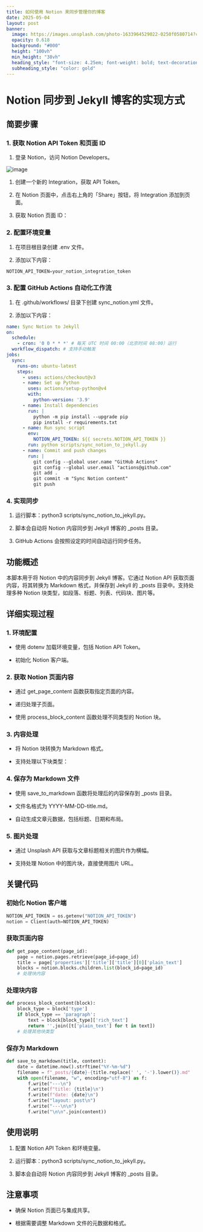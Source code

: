 ```yaml
---
title: 如何使用 Notion 来同步管理你的博客
date: 2025-05-04
layout: post
banner:
  image: https://images.unsplash.com/photo-1633964529022-0250f0580714?crop=entropy&cs=tinysrgb&fit=max&fm=jpg&ixid=M3w2OTIwMzJ8MHwxfHJhbmRvbXx8fHx8fHx8fDE3NDYzMzI3MDV8&ixlib=rb-4.0.3&q=80&w=1080
  opacity: 0.618
  background: "#000"
  height: "100vh"
  min_height: "38vh"
  heading_style: "font-size: 4.25em; font-weight: bold; text-decoration: underline"
  subheading_style: "color: gold"
---
```


# Notion 同步到 Jekyll 博客的实现方式

## 简要步骤

### 1. 获取 Notion API Token 和页面 ID

1. 登录 Notion，访问 Notion Developers。

![image](https://prod-files-secure.s3.us-west-2.amazonaws.com/a7a0cc5a-89b9-4cda-8686-1fba0ca52f40/d19c1afe-dea5-4312-9333-786b0ba83054/image.png?X-Amz-Algorithm=AWS4-HMAC-SHA256&X-Amz-Content-Sha256=UNSIGNED-PAYLOAD&X-Amz-Credential=ASIAZI2LB466TV2GPK7S%2F20250504%2Fus-west-2%2Fs3%2Faws4_request&X-Amz-Date=20250504T042505Z&X-Amz-Expires=3600&X-Amz-Security-Token=IQoJb3JpZ2luX2VjEGQaCXVzLXdlc3QtMiJHMEUCIQDFAoNzjvjM8rSJS%2BURMoIrUQzllmjk4H%2F8axCDpYCHSwIgArwV9pJhIf77IYWc0s34WWjh%2FHcNYVMyhZTwBsiUc34qiAQI%2Ff%2F%2F%2F%2F%2F%2F%2F%2F%2F%2FARAAGgw2Mzc0MjMxODM4MDUiDCRfACHu1NoVOtv0%2FCrcAw2FdlK4Vg1W8FYjZ%2F0tf3qAlLEYTh3XEzwMaNqwJ5%2FtZxCSEanv%2BUzQZjBXFWKdtBmldSbu5YS%2Fcbmm3BqCKc%2BfbKHUrRxBMH9F4j1OyddJihR%2FC4lv2cntbnlpUMgql9GBDfFxxCpldjitFZNF7AMEV4Q4kQlXWS7N%2BpQDxD2Bqtl1idODs4OzG8fFbmnai2v0nN6lGY5yte8Wb3mb5eh0I6SFUEhM8P8h%2F15sNatTPAYmwxfZkKJzKRNdXUMOkMxx6EX2T2h83yUgPufvTVOX80y%2F6rdig2tjk1zrYPuyjkzbFfuSrtOc3dHtXEO1wPMBUN3D4phbvUR80z555uHm600nEqEcYyP8iiQugRrXcUQmDz%2Fk9zBhqXMct1rgG%2F7fIVQdGwCT4FYfRrXsPNLL2mQtE0%2Bp0I3XSQaP4OrUqg9PrliCfkDq3lfIhijncOX5pwgtDsQPpeT9sFU9gxuNuS9cftVHY3h1EJcaIipCTZwxlh2GjL1e1ejhw4O8KTkHLDYZrMVTUn8UmMxJkCEhwQ8cuNv47Lse5USgbN9UkoNe6Xr3NJ%2BRCWWK49L6KBFG%2FdK9cmzhCE%2FLekFGZmHS43jLlIwu5forK0Qn2sGhzhlxqRQUJjLGwnMlMJLS28AGOqUBk6tuvSzx4LiMDcHG%2B%2Fk5e5tFz2%2BZ%2FXzrCW7fbX8pewuQiM8TUlVSCMnnhCyRguOHMcyC3DW%2FfLBx2KcgtNzr5Xp72kXiJl8pDiUJbtVKLupDbkXwUPb0XMy2lkHlsmS6smc5897ZCBrHuTgZkSX8jbmS0uh5pOJo6O3QQCuBI7biMJwQRAIQkzNQkIjOfweAyWgSiNUk1EzFCwNPUaURV09%2Bmlex&X-Amz-Signature=40c7028f83e9ea2cba4c5db8a59e3f9ecc3cc9c4b0833cf162efdda821700c84&X-Amz-SignedHeaders=host&x-id=GetObject)

1. 创建一个新的 Integration，获取 API Token。

1. 在 Notion 页面中，点击右上角的「Share」按钮，将 Integration 添加到页面。

1. 获取 Notion 页面 ID：


### 2. 配置环境变量

1. 在项目根目录创建 .env 文件。

1. 添加以下内容：

```javascript
NOTION_API_TOKEN=your_notion_integration_token
```

### 3. 配置 GitHub Actions 自动化工作流

1. 在 .github/workflows/ 目录下创建 sync_notion.yml 文件。

1. 添加以下内容：

```yaml
name: Sync Notion to Jekyll
on:
  schedule:
    - cron: '0 0 * * *' # 每天 UTC 时间 00:00（北京时间 08:00）运行
  workflow_dispatch: # 支持手动触发
jobs:
  sync:
    runs-on: ubuntu-latest
    steps:
      - uses: actions/checkout@v3
      - name: Set up Python
        uses: actions/setup-python@v4
        with:
          python-version: '3.9'
      - name: Install dependencies
        run: |
          python -m pip install --upgrade pip
          pip install -r requirements.txt
      - name: Run sync script
        env:
          NOTION_API_TOKEN: ${{ secrets.NOTION_API_TOKEN }}
        run: python scripts/sync_notion_to_jekyll.py
      - name: Commit and push changes
        run: |
          git config --global user.name "GitHub Actions"
          git config --global user.email "actions@github.com"
          git add .
          git commit -m "Sync Notion content"
          git push
```

### 4. 实现同步

1. 运行脚本：python3 scripts/sync_notion_to_jekyll.py。

1. 脚本会自动将 Notion 内容同步到 Jekyll 博客的 _posts 目录。

1. GitHub Actions 会按照设定的时间自动运行同步任务。

## 功能概述

本脚本用于将 Notion 中的内容同步到 Jekyll 博客。它通过 Notion API 获取页面内容，将其转换为 Markdown 格式，并保存到 Jekyll 的 _posts 目录中。支持处理多种 Notion 块类型，如段落、标题、列表、代码块、图片等。

## 详细实现过程

### 1. 环境配置

- 使用 dotenv 加载环境变量，包括 Notion API Token。

- 初始化 Notion 客户端。

### 2. 获取 Notion 页面内容

- 通过 get_page_content 函数获取指定页面的内容。

- 递归处理子页面。

- 使用 process_block_content 函数处理不同类型的 Notion 块。

### 3. 内容处理

- 将 Notion 块转换为 Markdown 格式。

- 支持处理以下块类型：


### 4. 保存为 Markdown 文件

- 使用 save_to_markdown 函数将处理后的内容保存到 _posts 目录。

- 文件名格式为 YYYY-MM-DD-title.md。

- 自动生成文章元数据，包括标题、日期和布局。

### 5. 图片处理

- 通过 Unsplash API 获取与文章标题相关的图片作为横幅。

- 支持处理 Notion 中的图片块，直接使用图片 URL。

## 关键代码

### 初始化 Notion 客户端

```python
NOTION_API_TOKEN = os.getenv("NOTION_API_TOKEN")
notion = Client(auth=NOTION_API_TOKEN)
```

### 获取页面内容

```python
def get_page_content(page_id):
    page = notion.pages.retrieve(page_id=page_id)
    title = page['properties']['title']['title'][0]['plain_text']
    blocks = notion.blocks.children.list(block_id=page_id)
    # 处理块内容
```

### 处理块内容

```python
def process_block_content(block):
    block_type = block['type']
    if block_type == 'paragraph':
        text = block[block_type]['rich_text']
        return ''.join([t['plain_text'] for t in text])
    # 处理其他块类型
```

### 保存为 Markdown

```python
def save_to_markdown(title, content):
    date = datetime.now().strftime("%Y-%m-%d")
    filename = f"_posts/{date}-{title.replace(' ', '-').lower()}.md"
    with open(filename, "w", encoding="utf-8") as f:
        f.write("---\n")
        f.write(f"title: {title}\n")
        f.write(f"date: {date}\n")
        f.write("layout: post\n")
        f.write("---\n\n")
        f.write("\n\n".join(content))
```

## 使用说明

1. 配置 Notion API Token 和环境变量。

1. 运行脚本：python3 scripts/sync_notion_to_jekyll.py。

1. 脚本会自动将 Notion 内容同步到 Jekyll 博客的 _posts 目录。

## 注意事项

- 确保 Notion 页面已与集成共享。

- 根据需要调整 Markdown 文件的元数据和格式。